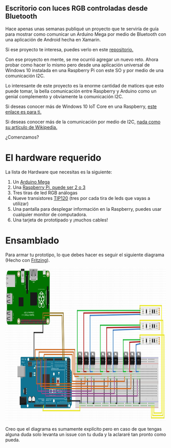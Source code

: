 ## Escritorio con luces RGB controladas desde Bluetooth ##

Hace apenas unas semanas publiqué un proyecto que te serviría de guía para mostrar como comunicar un Arduino Mega por medio de Bluetooth con una aplicación de Android hecha en Xamarin.

Si ese proyecto te interesa, puedes verlo en este [repositorio.](https://github.com/aminespinoza/Escritorio-luminoso)

Con ese proyecto en mente, se me ocurrió agregar un nuevo reto. Ahora probar como hacer lo mismo pero desde una aplicación universal de Windows 10 instalada en una Raspberry Pi con este SO y por medio de una comunicación I2C.

Lo interesante de este proyecto es la enorme cantidad de matices que esto puede tomar, la bella comunicación entre Raspberry y Arduino como un genial complemento y obviamente la comunicación I2C.

Si deseas conocer más de Windows 10 IoT Core en una Raspberry, [este enlace es para ti.](https://developer.microsoft.com/en-us/windows/iot)

Si deseas conocer más de la comunicación por medio de I2C, [nada como su artículo de Wikipedia.](https://es.wikipedia.org/wiki/I%C2%B2C)

¿Comenzamos?

# El hardware requerido

La lista de Hardware que necesitas es la siguiente:

1. Un [Arduino Mega](https://www.330ohms.com/products/arduino-mega-2560-r3)
2. Una [Raspberry Pi, puede ser 2 o 3](https://www.330ohms.com/products/bluetooth-hc-06-esclavo)
3. Tres tiras de led RGB análogas
4. Nueve transistores [TIP120](https://www.330ohms.com/products/tip120) (tres por cada tira de leds que vayas a utilizar)
5. Una pantalla para desplegar información en la Raspberry, puedes usar cualquier monitor de computadora.
6. Una tarjeta de prototipado y ¡muchos cables!

# Ensamblado

Para armar tu prototipo, lo que debes hacer es seguir el siguiente diagrama (Hecho con [Fritzing](http://fritzing.org/home/)).

<img src="imagenes/img01.JPG" width="900" height="480"/>

Creo que el diagrama es sumamente explícito pero en caso de que tengas alguna duda solo levanta un issue con tu duda y la aclararé tan pronto como pueda.

